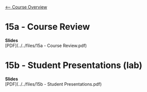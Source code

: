 [<-- Course Overview](../../1-Overview/overview.md)
# 15a - Course Review

**Slides**  
[PDF](../../files/15a - Course Review.pdf)

# 15b - Student Presentations (lab)

**Slides**  
[PDF](../../files/15b - Student Presentations.pdf)